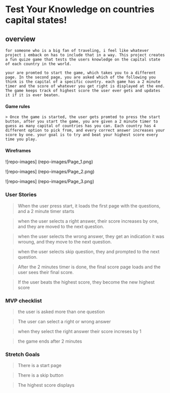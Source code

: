 # Test Your Knowledge on countries capital states!


## overview
    for someone who is a big fan of traveling, i feel like whatever project i emback on has to include that in a way. This project creates a fun quize game that tests the users knowledge on the capital state of each country in the world.

    your are promted to start the game, which takes you to a different page. In the second page, you are asked which of the following you think is the capital of a specific country. each game has a 2 minute timer and the score of whatever you get right is displayed at the end. The game keeps track of highest score the user ever gets and updates it if it is ever beaten.


#### Game rules
    > Once the game is started, the user gets promted to press the start button, after you start the game, you are given a 2 minute timer to guess as many capital of countries has you can. Each country has 4 different option to pick from, and every correct answer increases your score by one. your goal is to try and beat your highest score every time you play.


#### Wireframes

   <!-- ![images](https://wireframepro.mockflow.com/view/M4368f162881fb79dc863cb15d55fe6e61616122268124) -->

   ![repo-images]  (repo-images/Page_1.png)

   ![repo-images]  (repo-images/Page_2.png)

   ![repo-images]  (repo-images/Page_3.png)






### User Stories

> When the user press start, it loads the first page with the questions, and a 2 minute timer starts

> when the user selects a right answer, their score increases by one, and they are moved to the next question.

>when the user selects the wrong answer, they get an indication it was wroung, and they move to the next question.

> when the user selects skip question, they and prompted to the next question.

> After the 2 minutes timer is done, the final score page loads and the user sees their final score.

> If the user beats the highest score, they become the new highest score



### MVP checklist

> the user is asked more than one question 

> The user can select a right or wrong answer

> when they select the right answer their score increses by 1

> the game ends after 2 minutes

### Stretch Goals

> There is a start page 

> There is a skip button

> The highest score displays 
